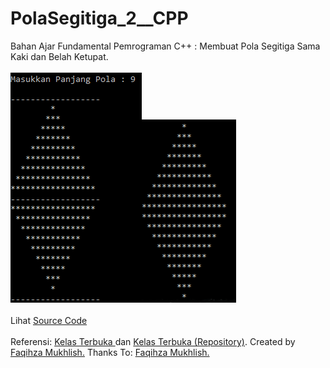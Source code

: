 # PolaSegitiga_2__CPP
Bahan Ajar Fundamental Pemrograman C++ : Membuat Pola Segitiga Sama Kaki dan Belah Ketupat.<br><br>
<img src="https://github.com/RizkyKhapidsyah/PolaSegitiga_2__CPP/blob/master/results/001.PNG"><img src="https://github.com/RizkyKhapidsyah/PolaSegitiga_2__CPP/blob/master/results/002.PNG"><br><br>
Lihat <a href="https://github.com/RizkyKhapidsyah/PolaSegitiga_2__CPP/blob/master/Source.cpp">Source Code</a><br><br>
Referensi: <a href="https://www.youtube.com/user/faqihzamukhlish"> Kelas Terbuka </a> dan <a href="https://github.com/kelasterbuka"> Kelas Terbuka (Repository)</a>. Created by <a href="https://github.com/faqihza">Faqihza Mukhlish.</a> Thanks To: <a href="https://www.youtube.com/channel/UCRGHjysoCemh4y7tCJQs30w/about">Faqihza Mukhlish.</a>
